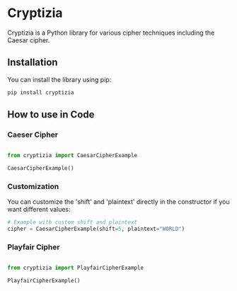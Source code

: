 # Cryptizia

Cryptizia is a Python library for various cipher techniques including the Caesar cipher. 

## Installation

You can install the library using pip:

```bash
pip install cryptizia

```
## How to use in Code

### Caeser Cipher

```python

from cryptizia import CaesarCipherExample

CaesarCipherExample()
```
### Customization
You can customize the 'shift' and 'plaintext' directly in the constructor if you want different values:
```python
# Example with custom shift and plaintext
cipher = CaesarCipherExample(shift=5, plaintext="WORLD")
```

### Playfair Cipher

```python

from cryptizia import PlayfairCipherExample

PlayfairCipherExample()
```